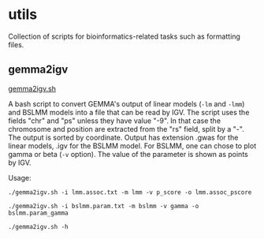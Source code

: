 # utils

Collection of scripts for bioinformatics-related tasks such as formatting files.


## gemma2igv

[gemma2igv.sh](./gemma2igv.sh)

A bash script to convert GEMMA's output of linear models (`-lm` and `-lmm`) and BSLMM models into a file that can be read by IGV. The script uses the fields "chr" and "ps" unless they have value "-9". In that case the chromosome and position are extracted from the "rs" field, split by a "-".
The output is sorted by coordinate. Output has extension .gwas for the linear models, .igv for the BSLMM model. For BSLMM, one can chose to plot gamma or beta (`-v` option). The value of the parameter is shown as points by IGV.

Usage:

`./gemma2igv.sh -i lmm.assoc.txt -m lmm -v p_score -o lmm.assoc_pscore`

`./gemma2igv.sh -i bslmm.param.txt -m bslmm -v gamma -o bslmm.param_gamma`

`./gemma2igv.sh -h`


